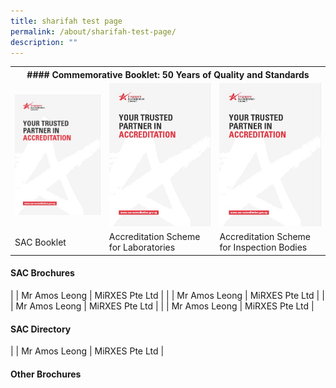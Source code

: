 ```yaml
---
title: sharifah test page
permalink: /about/sharifah-test-page/
description: ""
---
```


<table><tbody><tr><th colspan="3">#### Commemorative Booklet: 50 Years of Quality and Standards</th></tr><tr><td><img alt="SAC Booklet" src="/images/brochures/SAC-Booklet.jpg"></td><td><img alt="SAC Booklet" src="/images/brochures/SAC-Booklet.jpg"></td><td><img alt="SAC Booklet" src="/images/brochures/SAC-Booklet.jpg"></td></tr><tr><td>SAC Booklet</td><td>Accreditation Scheme for Laboratories</td><td>Accreditation Scheme for Inspection Bodies</td></tr>
</tbody></table>



#### SAC Brochures
| | Mr Amos Leong | MiRXES Pte Ltd |
| | Mr Amos Leong | MiRXES Pte Ltd |
| | Mr Amos Leong | MiRXES Pte Ltd |
| | Mr Amos Leong | MiRXES Pte Ltd |

#### SAC Directory
| | Mr Amos Leong | MiRXES Pte Ltd |

#### Other Brochures